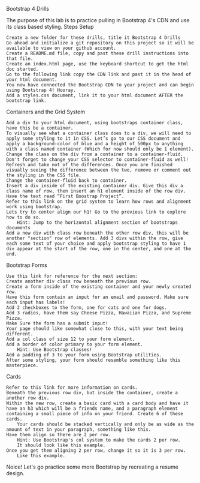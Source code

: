 
Bootstrap 4 Drills

The purpose of this lab is to practice pulling in Bootstrap 4's CDN and use its class based styling.
Steps
Setup

    Create a new folder for these drills, title it Bootstrap 4 Drills
    Go ahead and initialize a git repository on this project so it will be available to view on your github account.
    Create a README.md file, copy and past these drill instructions into that file.
    Create an index.html page, use the keyboard shortcut to get the html doc started.
    Go to the following link copy the CDN link and past it in the head of your html document.
    You now have connected the Bootstrap CDN to your project and can begin using Bootstrap 4! Hooray.
    Add a styles.css document, link it to your html document AFTER the bootstrap link.

Containers and the Grid System

    Add a div to your html document, using bootstraps container class, have this be a container.
    To visually see what a container class does to a div, we will need to apply some styling to it in CSS. Let’s go to our CSS document and apply a background-color of blue and a height of 500px to anything with a class named container (Which for now should only be 1 element).
    Change the class on the div from a container to a container-fluid. Don't forget to change your CSS selector to container-fluid as well! Refresh and take not of the differences. Once you are finished visually seeing the difference between the two, remove or comment out the styling in the CSS file.
    Change the container-fluid back to container.
    Insert a div inside of the existing container div. Give this div a class name of row, then insert an h1 element inside of the row div. Have the text read “First Boostrap Project”.
    Refer to this link on the grid system to learn how rows and alignment work using bootstrap.
    Lets try to center align our h1! Go to the previous link to explore how to do so.
        Hint: Jump to the horizontal alignment section of bootstraps documents
    Add a new div with class row beneath the other row div, this will be another "section" row of elements. Add 3 divs within the row, give each some text of your choice and apply bootstrap styling to have 1 div appear at the start of the row, one in the center, and one at the end.

Bootstrap Forms

    Use this link for reference for the next section:
    Create another div class row beneath the previous row.
    Create a form inside of the existing container and your newly created row.
    Have this form contain an input for an email and password. Make sure each input has labels!
    Add 2 checkboxes to the form, one for cats and one for dogs.
    Add 3 radios, have them say Cheese Pizza, Hawaiian Pizza, and Supreme Pizza.
    Make Sure the form has a submit input!
    Your page should like somewhat close to this, with your text being different.
    Add a col class of size 12 to your form element.
    Add a border of color primary to your form element.
        Hint: Use Bootstrap classes!
    Add a padding of 3 to your form using Bootstrap utilities.
    After some styling, your form should resemble something like this masterpiece.

Cards

    Refer to this link for more information on cards.
    Beneath the previous row div, but inside the container, create a another row div.
    Within the new row, create a basic card with a card body and have it have an h3 which will be a friends name, and a paragraph element containing a small piece of info on your friend. Create 6 of these cards.
        Your cards should be stacked vertically and only be as wide as the amount of text in your paragraph, something like this.
    Have them align so there are 2 per row.
        Hint: Use Bootstrap's col system to make the cards 2 per row.
        It should look like this example.
    Once you get them aligning 2 per row, change it so it is 3 per row.
        Like this example.

Noice! Let's go practice some more Bootstrap by recreating a resume design.
